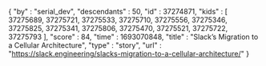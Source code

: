 {
  "by" : "serial_dev",
  "descendants" : 50,
  "id" : 37274871,
  "kids" : [ 37275689, 37275721, 37275533, 37275710, 37275556, 37275346, 37275825, 37275341, 37275806, 37275470, 37275521, 37275722, 37275793 ],
  "score" : 84,
  "time" : 1693070848,
  "title" : "Slack’s Migration to a Cellular Architecture",
  "type" : "story",
  "url" : "https://slack.engineering/slacks-migration-to-a-cellular-architecture/"
}
